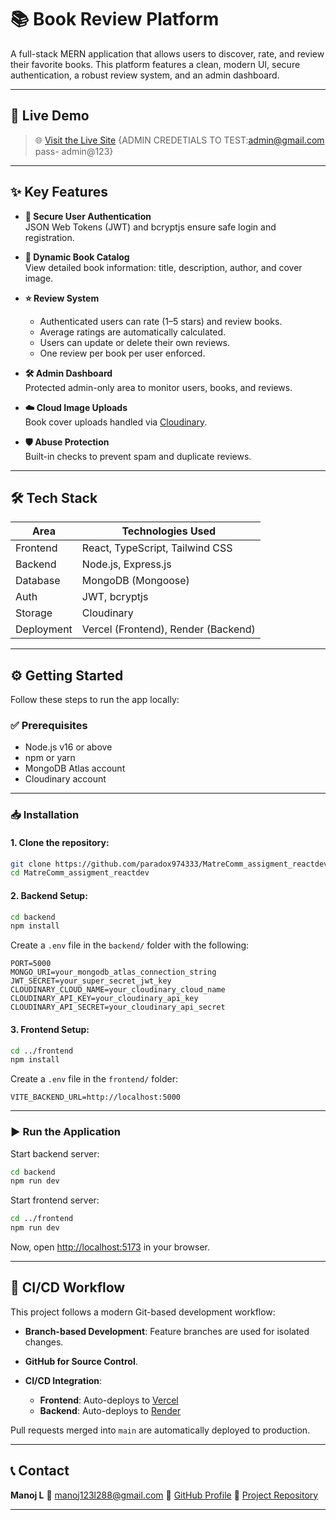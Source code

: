 


# 📚 Book Review Platform

A full-stack MERN application that allows users to discover, rate, and review their favorite books. This platform features a clean, modern UI, secure authentication, a robust review system, and an admin dashboard.

---

## 🚀 Live Demo

> 🌐 [Visit the Live Site](https://matre-comm-assigment-reactdev-8bg2.vercel.app/)
> {ADMIN CREDETIALS TO TEST:admin@gmail.com  pass- admin@123}
---

## ✨ Key Features

- **🔐 Secure User Authentication**  
  JSON Web Tokens (JWT) and bcryptjs ensure safe login and registration.

- **📖 Dynamic Book Catalog**  
  View detailed book information: title, description, author, and cover image.

- **⭐ Review System**  
  - Authenticated users can rate (1–5 stars) and review books.  
  - Average ratings are automatically calculated.  
  - Users can update or delete their own reviews.  
  - One review per book per user enforced.

- **🛠️ Admin Dashboard**  
  Protected admin-only area to monitor users, books, and reviews.

- **☁️ Cloud Image Uploads**  
  Book cover uploads handled via [Cloudinary](https://cloudinary.com/).

- **🛡️ Abuse Protection**  
  Built-in checks to prevent spam and duplicate reviews.

---

## 🛠️ Tech Stack

| Area       | Technologies Used |
|------------|-------------------|
| Frontend   | React, TypeScript, Tailwind CSS |
| Backend    | Node.js, Express.js |
| Database   | MongoDB (Mongoose) |
| Auth       | JWT, bcryptjs |
| Storage    | Cloudinary |
| Deployment | Vercel (Frontend), Render (Backend) |

---

## ⚙️ Getting Started

Follow these steps to run the app locally:

### ✅ Prerequisites

- Node.js v16 or above
- npm or yarn
- MongoDB Atlas account
- Cloudinary account

---

### 📥 Installation

#### 1. Clone the repository:

```bash
git clone https://github.com/paradox974333/MatreComm_assigment_reactdev.git
cd MatreComm_assigment_reactdev
````

#### 2. Backend Setup:

```bash
cd backend
npm install
```

Create a `.env` file in the `backend/` folder with the following:

```env
PORT=5000
MONGO_URI=your_mongodb_atlas_connection_string
JWT_SECRET=your_super_secret_jwt_key
CLOUDINARY_CLOUD_NAME=your_cloudinary_cloud_name
CLOUDINARY_API_KEY=your_cloudinary_api_key
CLOUDINARY_API_SECRET=your_cloudinary_api_secret
```

#### 3. Frontend Setup:

```bash
cd ../frontend
npm install
```

Create a `.env` file in the `frontend/` folder:

```env
VITE_BACKEND_URL=http://localhost:5000
```

---

### ▶️ Run the Application

Start backend server:

```bash
cd backend
npm run dev
```

Start frontend server:

```bash
cd ../frontend
npm run dev
```

Now, open [http://localhost:5173](http://localhost:5173) in your browser.

---

## 🔄 CI/CD Workflow

This project follows a modern Git-based development workflow:

* **Branch-based Development**: Feature branches are used for isolated changes.
* **GitHub for Source Control**.
* **CI/CD Integration**:

  * **Frontend**: Auto-deploys to [Vercel](https://vercel.com)
  * **Backend**: Auto-deploys to [Render](https://render.com)

Pull requests merged into `main` are automatically deployed to production.

---

## 📞 Contact

**Manoj L**
📧 [manoj123l288@gmail.com](mailto:manoj123l288@gmail.com)
🔗 [GitHub Profile](https://github.com/paradox974333)
🔗 [Project Repository](https://github.com/paradox974333/MatreComm_assigment_reactdev)

---


